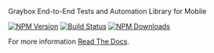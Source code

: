 
Graybox End-to-End Tests and Automation Library for Mobile

[![NPM Version](https://img.shields.io/npm/v/detox.svg?style=flat)](https://www.npmjs.com/package/detox)
[![Build Status](https://img.shields.io/jenkins/s/http/jenkins-oss.wixpress.com:8080/job/multi-detox-master.svg)](https://jenkins-oss.wixpress.com/job/multi-detox-master/)
[![NPM Downloads](https://img.shields.io/npm/dm/detox.svg?style=flat)](https://www.npmjs.com/package/detox)

For more information [Read The Docs](https://wix.github.io/Detox/docs).
